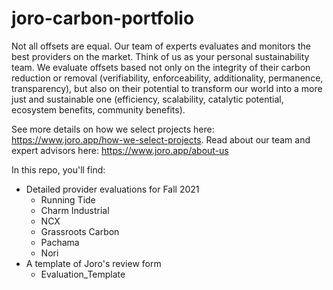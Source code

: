 # joro-carbon-portfolio

Not all offsets are equal. Our team of experts evaluates and monitors the best providers on the market. Think of us as your personal sustainability team. We evaluate offsets based not only on the integrity of their carbon reduction or removal (verifiability, enforceability, additionality, permanence, transparency), but also on their potential to transform our world into a more just and sustainable one (efficiency, scalability, catalytic potential, ecosystem benefits, community benefits). 

See more details on how we select projects here: https://www.joro.app/how-we-select-projects.
Read about our team and expert advisors here: https://www.joro.app/about-us

In this repo, you'll find:
* Detailed provider evaluations for Fall 2021
    * Running Tide
    * Charm Industrial
    * NCX
    * Grassroots Carbon
    * Pachama
    * Nori
* A template of Joro's review form
    * Evaluation_Template
